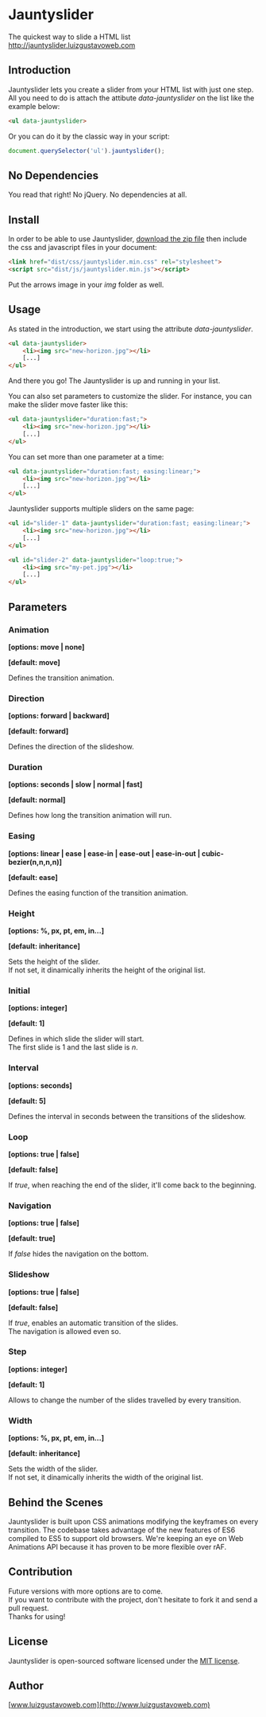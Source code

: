 # Jauntyslider
The quickest way to slide a HTML list<br>http://jauntyslider.luizgustavoweb.com

## Introduction
Jauntyslider lets you create a slider from your HTML list with just one step. All you need to do is attach the attibute *data-jauntyslider* on the  list like the example below:

```html
<ul data-jauntyslider>
```

Or you can do it by the classic way in your script:

```js
document.querySelector('ul').jauntyslider();
```

## No Dependencies
You read that right! No jQuery. No dependencies at all.<br>

## Install
In order to be able to use Jauntyslider, [download the zip file](https://github.com/lgustavoms/jauntyslider/archive/master.zip) then include the css and javascript files in your document:

```html
<link href="dist/css/jauntyslider.min.css" rel="stylesheet">
<script src="dist/js/jauntyslider.min.js"></script>
```

Put the arrows image in your *img* folder as well.

## Usage
As stated in the introduction, we start using the attribute *data-jauntyslider*.

```html
<ul data-jauntyslider>
	<li><img src="new-horizon.jpg"></li>
	[...]
</ul>
```

And there you go! The Jauntyslider is up and running in your list.

You can also set parameters to customize the slider. For instance, you can make the slider move faster like this:

```html
<ul data-jauntyslider="duration:fast;">
	<li><img src="new-horizon.jpg"></li>
	[...]
</ul>
```

You can set more than one parameter at a time:

```html
<ul data-jauntyslider="duration:fast; easing:linear;">
	<li><img src="new-horizon.jpg"></li>
	[...]
</ul>
```

Jauntyslider supports multiple sliders on the same page:

```html
<ul id="slider-1" data-jauntyslider="duration:fast; easing:linear;">
	<li><img src="new-horizon.jpg"></li>
	[...]
</ul>

<ul id="slider-2" data-jauntyslider="loop:true;">
	<li><img src="my-pet.jpg"></li>
	[...]
</ul>
```

## Parameters

### Animation

**[options: move | none]**

**[default: move]**

Defines the transition animation.

### Direction

**[options: forward | backward]**

**[default: forward]**

Defines the direction of the slideshow.

### Duration

**[options: seconds | slow | normal | fast]**

**[default: normal]**

Defines how long the transition animation will run.

### Easing

**[options: linear | ease | ease-in | ease-out | ease-in-out | cubic-bezier(n,n,n,n)]**

**[default: ease]**

Defines the easing function of the transition animation.

### Height

**[options: %, px, pt, em, in...]**

**[default: inheritance]**

Sets the height of the slider.<br>
If not set, it dinamically inherits the height of the original list.

### Initial

**[options: integer]**

**[default: 1]**

Defines in which slide the slider will start.<br>
The first slide is 1 and the last slide is *n*.

### Interval

**[options: seconds]**

**[default: 5]**

Defines the interval in seconds between the transitions of the slideshow.

### Loop

**[options: true | false]**

**[default: false]**

If *true*, when reaching the end of the slider, it'll come back to the beginning.

### Navigation

**[options: true | false]**

**[default: true]**

If *false* hides the navigation on the bottom.

### Slideshow

**[options: true | false]**

**[default: false]**

If *true*, enables an automatic transition of the slides.<br>
The navigation is allowed even so.

### Step

**[options: integer]**

**[default: 1]**

Allows to change the number of the slides travelled by every transition.

### Width

**[options: %, px, pt, em, in...]**

**[default: inheritance]**

Sets the width of the slider.<br>
If not set, it dinamically inherits the width of the original list.

## Behind the Scenes
Jauntyslider is built upon CSS animations modifying the keyframes on every transition. The codebase takes advantage of the new features of ES6 compiled to ES5 to support old browsers. We're keeping an eye on Web Animations API because it has proven to be more flexible over rAF.

## Contribution
Future versions with more options are to come.<br>
If you want to contribute with the project, don't hesitate to fork it and send a pull request.<br>
Thanks for using!

## License
Jauntyslider is open-sourced software licensed under the [MIT license](http://opensource.org/licenses/MIT).

## Author
[www.luizgustavoweb.com](http://www.luizgustavoweb.com)
